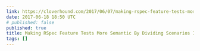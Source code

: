 ```yaml
---
link: https://cloverhound.com/2017/06/07/making-rspec-feature-tests-more-semantic-by-dividing-scenarios-into-sections/
date: 2017-06-18 18:50 UTC
# published: false
published: true
title: Making RSpec Feature Tests More Semantic By Dividing Scenarios Into Sections
tags: []
---
```



